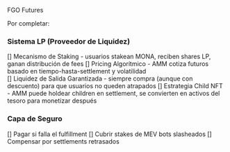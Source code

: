 FGO Futures

Por completar: 

### Sistema LP (Proveedor de Liquidez)
[] Mecanismo de Staking - usuarios stakean MONA, reciben shares LP, ganan distribución de fees
[] Pricing Algorítmico - AMM cotiza futuros basado en tiempo-hasta-settlement y volatilidad  
[] Liquidez de Salida Garantizada - siempre compra (aunque con descuento) para que usuarios no queden atrapados
[] Estrategia Child NFT - AMM puede holdear children en settlement, se convierten en activos del tesoro para monetizar después

### Capa de Seguro
[] Pagar si falla el fulfillment
[] Cubrir stakes de MEV bots slasheados
[] Compensar por settlements retrasados
